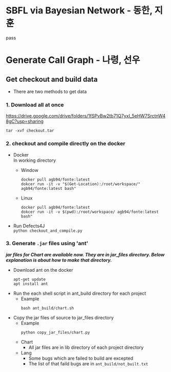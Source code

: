 # SBFL via Bayesian Network - 동한, 지훈
pass

# Generate Call Graph - 나령, 선우
## Get checkout and build data
* There are two methods to get data
### 1. Download all at once
https://drive.google.com/drive/folders/1fSPvBw2tb71Q7yxI_5eHW7SrctnW48gC?usp=sharing   

`tar -xvf checkout.tar`

### 2. checkout and compile directly on the docker
* Docker  
    In working directory
    * Window
        ```
        docker pull agb94/fonte:latest
        dokcer run -it -v "$(Get-Location):/root/workspace/" agb94/fonte:latest bash"
        ```
    * Linux
        ```
        docker pull agb94/fonte:latest
        dokcer run -it -v $(pwd):/root/workspace/ agb94/fonte:latest bash"
        ```
    
* Run Defects4J   
    ```python checkout_and_compile.py```

### 3. Generate `.jar` files using 'ant'
***jar files for Chart are available now. They are in jar_files directory. Below explanation is about how to make that directory.***
* Download ant on the docker
    ```
    apt-get update
    apt install ant
    ```
* Run the each shell script in ant_build directory for each project   
    * Example
        ```
        bash ant_build/chart.sh
        ```
* Copy the jar files of source to jar_files directory
    * Example
        ```
        python copy_jar_files/chart.py
        ```
    * Chart
        * All jar files are in lib directory of each project directory
    * Lang
        * Some bugs which are failed to build are excepted
        * The list of that faild bugs are in `ant_build/not_built.txt`


